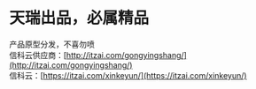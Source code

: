 # 天瑞出品，必属精品
产品原型分发，不喜勿喷  
信科云供应商：[http://itzai.com/gongyingshang/](http://itzai.com/gongyingshang/)  
信科云：[https://itzai.com/xinkeyun/](https://itzai.com/xinkeyun/)
